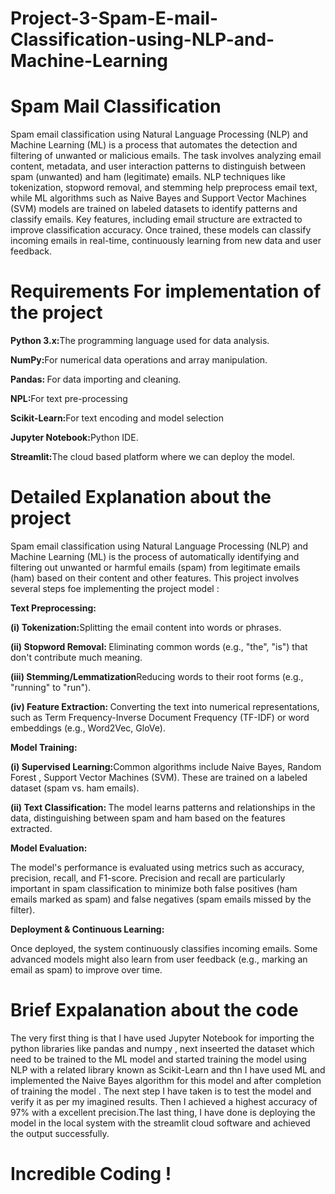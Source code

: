 # Project-3-Spam-E-mail-Classification-using-NLP-and-Machine-Learning

# Spam Mail Classification

<p>Spam email classification using Natural Language Processing (NLP) and Machine Learning (ML) is a process that automates the detection and filtering of unwanted or malicious emails. The task involves analyzing email content, metadata, and user interaction patterns to distinguish between spam (unwanted) and ham (legitimate) emails. NLP techniques like tokenization, stopword removal, and stemming help preprocess email text, while ML algorithms such as Naive Bayes and Support Vector Machines (SVM) models are trained on labeled datasets to identify patterns and classify emails. Key features, including email structure are extracted to improve classification accuracy. Once trained, these models can classify incoming emails in real-time, continuously learning from new data and user feedback.</p>

# Requirements For implementation of the project

<p><b>Python 3.x:</b>The programming language used for data analysis.</p>
<p><b>NumPy:</b>For numerical data operations and array manipulation.</p>
<p><b>Pandas: </b>For data importing and cleaning.</p>
<p><b>NPL:</b>For text pre-processing</p>
<p><b>Scikit-Learn:</b>For text encoding and model selection</p>
<p><b>Jupyter Notebook:</b>Python IDE.</p>
<p><b/>Streamlit:</b>The cloud based platform where we can deploy the model.</p>

# Detailed Explanation about the project 

<p>Spam email classification using Natural Language Processing (NLP) and Machine Learning (ML) is the process of automatically identifying and filtering out unwanted or harmful emails (spam) from legitimate emails (ham) based on their content and other features. This project involves several steps foe implementing the project model :</p>
<p><b>Text Preprocessing:</b></p>
<p><b>(i) Tokenization:</b>Splitting the email content into words or phrases.</p>
<p><b>(ii) Stopword Removal: </b>Eliminating common words (e.g., "the", "is") that don't contribute much meaning.</p>
<p><b>(iii) Stemming/Lemmatization</b>Reducing words to their root forms (e.g., "running" to "run").</p>
<p><b>(iv) Feature Extraction: </b>Converting the text into numerical representations, such as Term Frequency-Inverse Document Frequency (TF-IDF) or word embeddings (e.g., Word2Vec, GloVe).</p>
<p><b>Model Training:</b></p>
<p><b>(i) Supervised Learning:</b>Common algorithms include Naive Bayes, Random Forest , Support Vector Machines (SVM). These are trained on a labeled dataset (spam vs. ham emails).</p>
<p><b>(ii) Text Classification: </b>The model learns patterns and relationships in the data, distinguishing between spam and ham based on the features extracted.</p>
<p><b>Model Evaluation:</b></p>
<p>The model's performance is evaluated using metrics such as accuracy, precision, recall, and F1-score. Precision and recall are particularly important in spam classification to minimize both false positives (ham emails marked as spam) and false negatives (spam emails missed by the filter).</p>
<p><b>Deployment & Continuous Learning:</b></p>
<p>Once deployed, the system continuously classifies incoming emails. Some advanced models might also learn from user feedback (e.g., marking an email as spam) to improve over time.</p>

# Brief Expalanation about the code 

<p>The very first thing is that I have used Jupyter Notebook for importing the python libraries like pandas and numpy , next inseerted the dataset which need to be trained to the ML model and started training the model using NLP with a related library known as Scikit-Learn and thn I have used ML and implemented the Naive Bayes algorithm for this model and after completion of training the model . The next step I have taken is to test the model and verify it as per my imagined results. Then I achieved a highest accuracy of 97% with a excellent precision.The last thing, I have done is deploying the model in the local system with the streamlit cloud software and achieved the output successfully.
</p>

# Incredible Coding !

